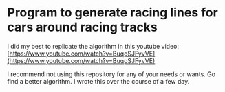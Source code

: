# Program to generate racing lines for cars around racing tracks

I did my best to replicate the algorithm in this youtube video: [https://www.youtube.com/watch?v=BuqoSJFyvVE](https://www.youtube.com/watch?v=BuqoSJFyvVE)

I recommend not using this repository for any of your needs or wants. Go find a better algorithm. I wrote this over the course of a few day.